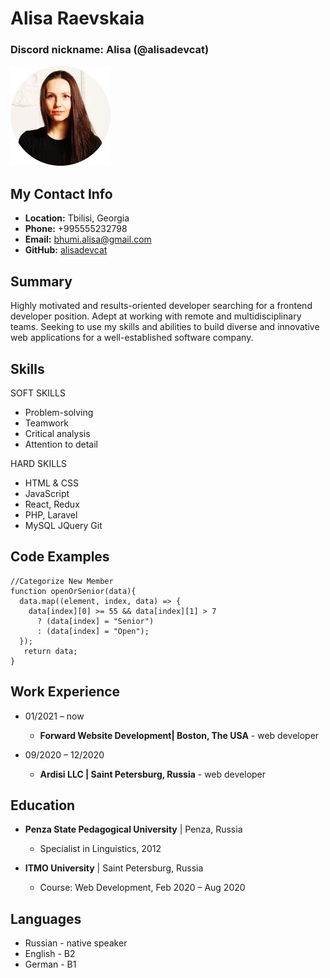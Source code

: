 # Alisa Raevskaia

### Discord nickname: Alisa (@alisadevcat)

![me](round.png "my photo")

## My Contact Info
* **Location:** Tbilisi, Georgia
* **Phone:** +995555232798
* **Email:** bhumi.alisa@gmail.com
* **GitHub:** [alisadevcat](https://github.com/alisadevcat)


## Summary
Highly motivated and results-oriented developer searching for a frontend developer position. Adept at working with remote and multidisciplinary teams. Seeking to use my skills and abilities to build diverse and innovative web applications for a well-established software company.

## Skills
SOFT SKILLS
* Problem-solving
* Teamwork
* Critical analysis
* Attention to detail

HARD SKILLS
* HTML & CSS
* JavaScript	
* React, Redux
* PHP, Laravel
* MySQL
JQuery
 Git

## Code Examples
```
//Categorize New Member
function openOrSenior(data){
  data.map((element, index, data) => {
    data[index][0] >= 55 && data[index][1] > 7
      ? (data[index] = "Senior")
      : (data[index] = "Open");
  });
   return data;
}
```

## Work Experience
* 01/2021 – now

    + __Forward Website Development| Boston, The USA__ - web developer

* 09/2020 – 12/2020

    + __Ardisi LLC | Saint Petersburg, Russia__ - web developer

## Education
* __Penza State Pedagogical University__ | Penza, Russia

    + Specialist in Linguistics, 2012
* __ITMO University__ | Saint Petersburg, Russia

    + Course: Web Development, Feb 2020 – Aug 2020

## Languages
* Russian - native speaker
* English - B2
* German - B1
